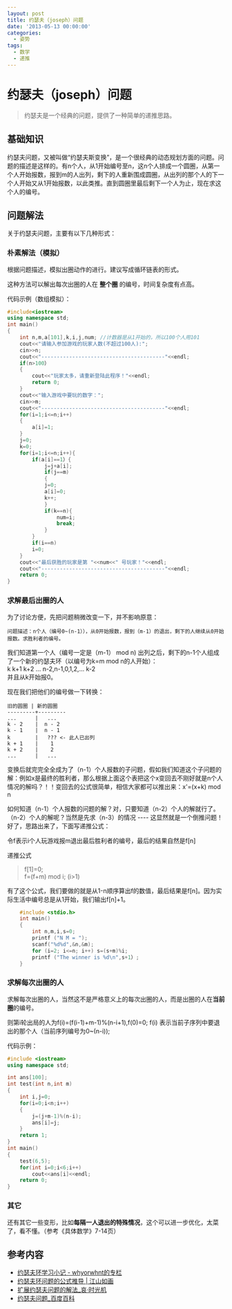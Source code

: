 ```yaml
---
layout: post
title: 约瑟夫（joseph）问题
date: '2013-05-13 00:00:00'
categories:
  - 姿势
tags:
  - 数学
  - 递推
---
```


# 约瑟夫（joseph）问题

> 约瑟夫是一个经典的问题，提供了一种简单的递推思路。

## 基础知识

约瑟夫问题，又被叫做“约瑟夫斯变换”，是一个很经典的动态规划方面的问题。问题的描述是这样的。有n个人，从1开始编号至n，这n个人排成一个圆圈，从第一个人开始报数，报到m的人出列，剩下的人重新围成圆圈，从出列的那个人的下一个人开始又从1开始报数，以此类推。直到圆圈里最后剩下一个人为止，现在求这个人的编号。  

## 问题解法

关于约瑟夫问题，主要有以下几种形式：  

### 朴素解法（模拟）

根据问题描述，模拟出圈动作的进行。建议写成循环链表的形式。  

这种方法可以解出每次出圈的人在 **整个圈** 的编号，时间复杂度有点高。  

代码示例（数组模拟）：  

```cpp
#include<iostream>
using namespace std;
int main()
{
    int n,m,a[101],k,i,j,num; //计数器是从1开始的，所以100个人用101
    cout<<"请输入参加游戏的玩家人数(不超过100人):";
    cin>>n;
    cout<<"----------------------------------------"<<endl;
    if(n>100）
    {
        cout<<"玩家太多，请重新登陆此程序！"<<endl;
        return 0;
    }
    cout<<"输入游戏中要玩的数字：";
    cin>>m;
    cout<<"----------------------------------------"<<endl;
    for(i=1;i<=n;i++)
    {
        a[i]=1;
    }
    j=0;
    k=0;
    for(i=1;i<=n;i++){
        if(a[i]==1）{
            j=j+a[i];
            if(j==m)
            {
            j=0;
            a[i]=0;
            k++;
            }
            if(k==n){
                num=i;
                break;
            }
        }
        if(i==n)
        i=0;
    }
    cout<<"最后获胜的玩家是第 "<<num<<" 号玩家！"<<endl;
    cout<<"----------------------------------------"<<endl;
    return 0;
}
```

### 求解最后出圈的人

为了讨论方便，先把问题稍微改变一下，并不影响原意：  

`问题描述：n个人（编号0~(n-1）），从0开始报数，报到（m-1）的退出，剩下的人继续从0开始报数。求胜利者的编号。`  

我们知道第一个人（编号一定是（m-1） mod n) 出列之后，剩下的n-1个人组成了一个新的约瑟夫环（以编号为k=m mod n的人开始）：  
k k+1 k+2 ... n-2,n-1,0,1,2,... k-2  
并且从k开始报0。  

现在我们把他们的编号做一下转换：  

```text
旧的圆圈 | 新的圆圈
---------+---------
...      |   ...
k - 2    |  n - 2
k - 1    |  n - 1
k        |   ??? <- 此人已出列
k + 1    |    1
k + 2    |    2
...      |   ...
```

变换后就完完全全成为了（n-1）个人报数的子问题，假如我们知道这个子问题的解：例如x是最终的胜利者，那么根据上面这个表把这个x变回去不刚好就是n个人情况的解吗？！！变回去的公式很简单，相信大家都可以推出来：x'=(x+k) mod n  

如何知道（n-1）个人报数的问题的解？对，只要知道（n-2）个人的解就行了。（n-2）个人的解呢？当然是先求（n-3）的情况 ---- 这显然就是一个倒推问题！好了，思路出来了，下面写递推公式：  

令f表示i个人玩游戏报m退出最后胜利者的编号，最后的结果自然是f[n]  

递推公式  

> f[1]=0;  
> f=(f+m) mod i; (i>1)

有了这个公式，我们要做的就是从1-n顺序算出f的数值，最后结果是f[n]。因为实际生活中编号总是从1开始，我们输出f[n]+1。  

```cpp
    #include <stdio.h>
    int main()
    {
        int n,m,i,s=0;
        printf ("N M = ");
        scanf("%d%d",&n,&m);
        for (i=2; i<=n; i++) s=(s+m)%i;
        printf ("The winner is %d\n",s+1）;
    }
```

### 求解每次出圈的人

求解每次出圈的人，当然这不是严格意义上的每次出圈的人，而是出圈的人在**当前圈**的编号。  

则第i轮出局的人为f(i)=(f(i-1)+m-1)%(n-i+1),f(0)=0; f(i) 表示当前子序列中要退出的那个人（当前序列编号为0~(n-i));  

代码示例：  

```cpp
#include <iostream>
using namespace std;

int ans[100];
int test(int n,int m)
{
	int i,j=0;
	for(i=0;i<n;i++)
	{
		j=(j+m-1)%(n-i);
		ans[i]=j;
	}
	return 1;
}
int main()
{
	test(6,5);
	for(int i=0;i<6;i++)
		cout<<ans[i]<<endl;
	return 0;
}
```

### 其它

还有其它一些变形，比如**每隔一人退出的特殊情况**，这个可以进一步优化，太菜了，看不懂。（参考《具体数学》7-14页）  

## 参考内容

+ [约瑟夫环学习小记 - whyorwhnt的专栏](http://blog.csdn.net/whyorwhnt/article/details/8483350)
+ [约瑟夫环问题的公式推导 | 江山如画](http://www.bitsucker.com/archives/7)
+ [扩展约瑟夫问题的解法_哀·时光机](http://hi.baidu.com/starwing/item/1bbfadda2bc3034cfa57682d)
+ [约瑟夫问题_百度百科](http://baike.baidu.com.cn/view/213217.htm)
